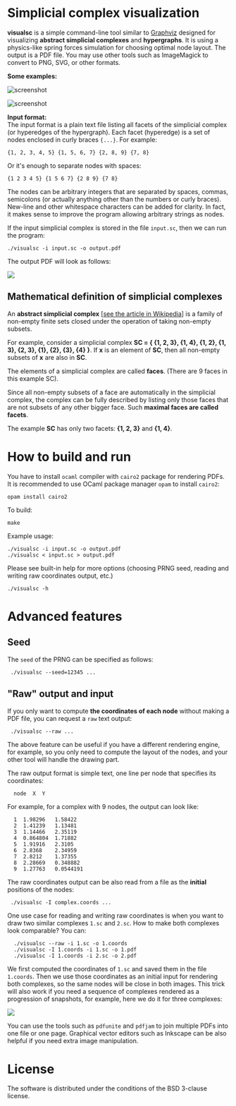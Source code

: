 
# Simplicial complex visualization

**visualsc** is a simple command-line tool similar to [Graphviz](http://graphviz.org/) designed for visualizing 
**abstract simplicial complexes** and **hypergraphs**.
It is using a physics-like spring forces simulation for choosing optimal node layout. 
The output is a PDF file. You may use other tools such as ImageMagick to convert to PNG, SVG, or other formats.

**Some examples:**

![screenshot](http://i.imgur.com/WRx6JVB.png)

![screenshot](http://i.imgur.com/05iR0Fm.png)

**Input format:**   
The input format is a plain text file listing all facets of the simplicial complex (or hyperedges of the hypergraph). 
Each facet (hyperedge) is a set of nodes enclosed in curly braces `{...}`. For example:
		
	{1, 2, 3, 4, 5} {1, 5, 6, 7} {2, 8, 9} {7, 8}
	
  Or it's enough to separate nodes with spaces:
  
	{1 2 3 4 5} {1 5 6 7} {2 8 9} {7 8}

The nodes can be arbitrary integers that are separated by spaces, commas, semicolons
(or actually anything other than the numbers or curly braces).
New-line and other whitespace characters can be added for clarity. 
In fact, it makes sense to improve the program allowing arbitrary strings as nodes. 

If the input simplicial complex is stored in the file `input.sc`, then we can run the program:

	./visualsc -i input.sc -o output.pdf

The output PDF will look as follows:

 ![](http://i.imgur.com/qN8Ct65.png) 

## Mathematical definition of simplicial complexes
An **abstract simplicial complex** \[[see the article in Wikipedia](https://en.wikipedia.org/wiki/Abstract_simplicial_complex)\]
is a family of non-empty finite sets closed under the operation of taking non-empty subsets.

For example, consider a simplicial complex **SC = { {1, 2, 3}, {1, 4}, {1, 2}, {1, 3}, {2, 3}, {1}, {2}, {3}, {4} }**. If **x** is an element of **SC**, then all non-empty subsets of **x** are also in **SC**. 

The elements of a simplicial complex are called **faces**. (There are 9 faces in this example SC). 

Since all non-empty subsets of a face are automatically in the simplicial complex, the complex can be fully described by listing only those faces that are not subsets of any other bigger face. Such **maximal faces are called facets**.

The example **SC** has only two facets: **{1, 2, 3}** and **{1, 4}**.


# How to build and run

You have to install `ocaml` compiler with `cairo2` package for rendering PDFs. It is recommended to use OCaml package manager `opam` to install `cairo2`:
  
	opam install cairo2

To build:

	make

Example usage:

	./visualsc -i input.sc -o output.pdf
	./visualsc < input.sc > output.pdf

Please see built-in help for more options (choosing PRNG seed, reading and writing raw coordinates output, etc.) 

	./visualsc -h 

# Advanced features

## Seed

The `seed` of the PRNG can be specified as follows:

	 ./visualsc --seed=12345 ...
     
## "Raw" output and input

If you only want to compute **the coordinates of each node** without making a PDF file,
you can request a `raw` text output:

	 ./visualsc --raw ...

The above feature can be useful if you have a different rendering engine, for example,
so you only need to compute the layout of the nodes, and your other tool will handle the drawing part.

The raw output format is simple text, one line per node that specifies its coordinates:

      node  X  Y
      
For example, for a complex with 9 nodes, the output can look like:

      1  1.98296   1.58422
      2  1.41239   1.13481
      3  1.14466   2.35119
      4  0.864804  1.71882
      5  1.91916   2.3105
      6  2.8368    2.34959
      7  2.8212    1.37355
      8  2.28669   0.348882
      9  1.27763   0.0544191

The raw coordinates output can be also read from a file as the **initial** positions of the nodes:

	 ./visualsc -I complex.coords ...

One use case for reading and writing raw coordinates is when you want to draw two similar complexes `1.sc` and `2.sc`.
How to make both complexes look comparable? You can:

      ./visualsc --raw -i 1.sc -o 1.coords
      ./visualsc -I 1.coords -i 1.sc -o 1.pdf
      ./visualsc -I 1.coords -i 2.sc -o 2.pdf

We first computed the coordinates of `1.sc` and saved them in the file `1.coords`.
Then we use those coordinates as an initial input for rendering both complexes, so the same nodes will be close in both images.
This trick will also work if you need a sequence of complexes rendered as a progression of snapshots, for example, here we do it for three complexes:

![](http://i.imgur.com/BDX7YlW.png)

You can use the tools such as `pdfunite` and `pdfjam` to join multiple PDFs into one file or one page. 
Graphical vector editors such as Inkscape can be also helpful if you need extra image manipulation.

# License

The software is distributed under the conditions of the BSD 3-clause license.

